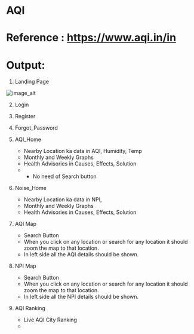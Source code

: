 # AQI

# Reference : https://www.aqi.in/in

# Output:

1. Landing Page

![image_alt]()

2. Login

3. Register

4. Forgot_Password

5. AQI_Home
   + Nearby Location ka data in AQI, Humidity, Temp
   + Monthly and Weekly Graphs
   + Health Advisories in Causes, Effects, Solution
   - - No need of Search button

6. Noise_Home
   + Nearby Location ka data in NPI,
   + Monthly and Weekly Graphs
   + Health Advisories in Causes, Effects, Solution

7. AQI Map
   + Search Button
   + When you click on any location or search for any location it should zoom the map to that location.
   + In left side all the AQI details should be shown.

9. NPI Map
   + Search Button
   + When you click on any location or search for any location it should zoom the map to that location.
   + In left side all the NPI details should be shown.

10. AQI Ranking
    + Live AQI City Ranking
    + 
    


